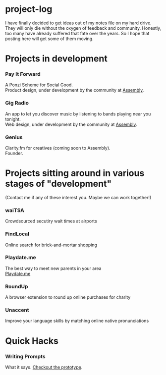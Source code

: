 project-log
===========

I have finally decided to get ideas out of my notes file on my hard drive.
They will only die without the oxygen of feedback and community.
Honestly, too many have already suffered that fate over the years.
So I hope that posting here will get some of them moving.

# Projects in development

### Pay It Forward

A Ponzi Scheme for Social Good.  
Product design, under development by the community at [Assembly](http://assembly.com/pay-it-forward).

### Gig Radio

An app to let you discover music by listening to bands playing near you tonight.  
Web design, under development by the community at [Assembly](http://assembly.com/gig-radio).

### Genius

Clarity.fm for creatives (coming soon to Assembly).  
Founder.


# Projects sitting around in various stages of "development"
(Contact me if any of these interest you. Maybe we can work together!)

### waiTSA

Crowdsourced secutiry wait times at airports

### FindLocal

Online search for brick-and-mortar shopping

### Playdate.me

The best way to meet new parents in your area  
[Playdate.me](http://signup.playdate.me)

### RoundUp

A browser extension to round up online purchases for charity

### Unaccent

Improve your language skills by matching online native pronunciations

# Quick Hacks

### Writing Prompts

What it says. [Checkout the prototype](http://jonathanarcher.co/things/writingprompts/).

